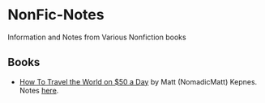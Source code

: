 # NonFic-Notes
Information and Notes from Various Nonfiction books

## Books
- [How To Travel the World on $50 a Day](https://www.amazon.com/How-Travel-World-50-Day/dp/0399159673) by Matt (NomadicMatt) Kepnes. Notes [here](https://github.com/SondaSengupta/NonFic-Notes/blob/master/Travel_The_World_%2450.markdown).


